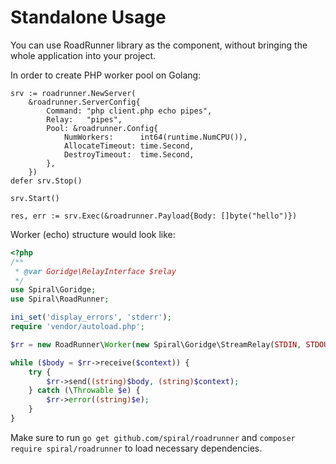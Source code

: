 # Standalone Usage
You can use RoadRunner library as the component, without bringing the whole application into your project.

In order to create PHP worker pool on Golang:

```golang
srv := roadrunner.NewServer(
    &roadrunner.ServerConfig{
        Command: "php client.php echo pipes",
        Relay:   "pipes",
        Pool: &roadrunner.Config{
            NumWorkers:      int64(runtime.NumCPU()),
            AllocateTimeout: time.Second,
            DestroyTimeout:  time.Second,
        },
    })
defer srv.Stop()

srv.Start()

res, err := srv.Exec(&roadrunner.Payload{Body: []byte("hello")})
```

Worker (echo) structure would look like:

```php
<?php
/**
 * @var Goridge\RelayInterface $relay
 */
use Spiral\Goridge;
use Spiral\RoadRunner;

ini_set('display_errors', 'stderr');
require 'vendor/autoload.php';

$rr = new RoadRunner\Worker(new Spiral\Goridge\StreamRelay(STDIN, STDOUT));

while ($body = $rr->receive($context)) {
    try {
        $rr->send((string)$body, (string)$context);
    } catch (\Throwable $e) {
        $rr->error((string)$e);
    }
}
```

Make sure to run `go get github.com/spiral/roadrunner` and `composer require spiral/roadrunner` to load necessary dependencies.
